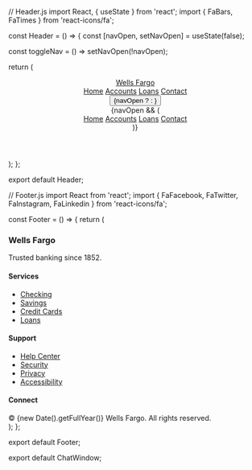 // Header.js
import React, { useState } from 'react';
import { FaBars, FaTimes } from 'react-icons/fa';

const Header = () => {
  const [navOpen, setNavOpen] = useState(false);

  const toggleNav = () => setNavOpen(!navOpen);

  return (
    <header className="bg-white shadow-md fixed top-0 left-0 w-full z-50">
      <div className="max-w-7xl mx-auto px-4 sm:px-6 lg:px-8 flex justify-between items-center h-16">
        <a href="/" className="text-xl font-bold text-red-700">Wells Fargo</a>
        <nav className="hidden md:flex space-x-6">
          <a href="#" className="text-gray-700 hover:text-red-700">Home</a>
          <a href="#" className="text-gray-700 hover:text-red-700">Accounts</a>
          <a href="#" className="text-gray-700 hover:text-red-700">Loans</a>
          <a href="#" className="text-gray-700 hover:text-red-700">Contact</a>
        </nav>
        <button onClick={toggleNav} className="md:hidden text-gray-700">
          {navOpen ? <FaTimes size={24} /> : <FaBars size={24} />}
        </button>
      </div>
      {navOpen && (
        <div className="md:hidden bg-white shadow-md">
          <nav className="flex flex-col space-y-2 px-4 py-2">
            <a href="#" className="text-gray-700 hover:text-red-700">Home</a>
            <a href="#" className="text-gray-700 hover:text-red-700">Accounts</a>
            <a href="#" className="text-gray-700 hover:text-red-700">Loans</a>
            <a href="#" className="text-gray-700 hover:text-red-700">Contact</a>
          </nav>
        </div>
      )}
    </header>
  );
};

export default Header;


// Footer.js
import React from 'react';
import { FaFacebook, FaTwitter, FaInstagram, FaLinkedin } from 'react-icons/fa';

const Footer = () => {
  return (
    <footer className="bg-gray-900 text-white py-10">
      <div className="max-w-7xl mx-auto px-4 grid grid-cols-1 md:grid-cols-4 gap-8">
        <div>
          <h3 className="text-xl font-semibold mb-4">Wells Fargo</h3>
          <p className="text-sm">Trusted banking since 1852.</p>
        </div>
        <div>
          <h4 className="text-lg font-semibold mb-2">Services</h4>
          <ul className="space-y-1">
            <li><a href="#" className="hover:underline">Checking</a></li>
            <li><a href="#" className="hover:underline">Savings</a></li>
            <li><a href="#" className="hover:underline">Credit Cards</a></li>
            <li><a href="#" className="hover:underline">Loans</a></li>
          </ul>
        </div>
        <div>
          <h4 className="text-lg font-semibold mb-2">Support</h4>
          <ul className="space-y-1">
            <li><a href="#" className="hover:underline">Help Center</a></li>
            <li><a href="#" className="hover:underline">Security</a></li>
            <li><a href="#" className="hover:underline">Privacy</a></li>
            <li><a href="#" className="hover:underline">Accessibility</a></li>
          </ul>
        </div>
        <div>
          <h4 className="text-lg font-semibold mb-2">Connect</h4>
          <div className="flex space-x-4 mt-2">
            <a href="#" aria-label="Facebook"><FaFacebook className="text-2xl hover:text-gray-400" /></a>
            <a href="#" aria-label="Twitter"><FaTwitter className="text-2xl hover:text-gray-400" /></a>
            <a href="#" aria-label="Instagram"><FaInstagram className="text-2xl hover:text-gray-400" /></a>
            <a href="#" aria-label="LinkedIn"><FaLinkedin className="text-2xl hover:text-gray-400" /></a>
          </div>
        </div>
      </div>
      <div className="mt-8 text-center text-sm text-gray-400">
        &copy; {new Date().getFullYear()} Wells Fargo. All rights reserved.
      </div>
    </footer>
  );
};

export default Footer;

export default ChatWindow;
